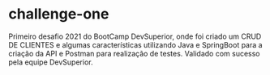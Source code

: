 # challenge-one
Primeiro desafio 2021 do BootCamp DevSuperior, onde foi criado um CRUD DE CLIENTES e algumas características utilizando Java e SpringBoot para a criação da API e Postman para realização de testes. Validado com sucesso pela equipe DevSuperior.
